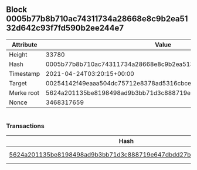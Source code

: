 ## Block 0005b77b8b710ac74311734a28668e8c9b2ea5132d642c93f7fd590b2ee244e7

Attribute | Value
--- | ---
Height | 33780
Hash | 0005b77b8b710ac74311734a28668e8c9b2ea5132d642c93f7fd590b2ee244e7
Timestamp | 2021-04-24T03:20:15+00:00
Target | 00254142f49eaaa504dc75712e8378ad5316cbcead634704b3734b6271167cc4
Merke root | 5624a201135be8198498ad9b3bb71d3c888719e647dbdd27b8f14731ea7f1b25
Nonce | 3468317659

```

```

### Transactions

Hash | Amount
--- | ---
[5624a201135be8198498ad9b3bb71d3c888719e647dbdd27b8f14731ea7f1b25](5624a201135be8198498ad9b3bb71d3c888719e647dbdd27b8f14731ea7f1b25.md) | 10.00000000 SKEPTI 

